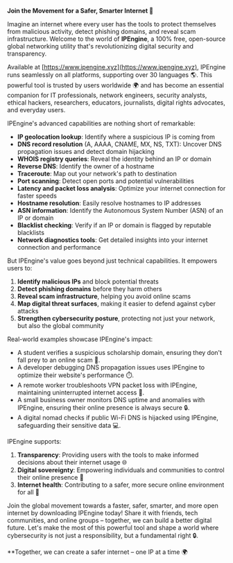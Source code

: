 **Join the Movement for a Safer, Smarter Internet 🚀**

Imagine an internet where every user has the tools to protect themselves from malicious activity, detect phishing domains, and reveal scam infrastructure. Welcome to the world of **IPEngine**, a 100% free, open-source global networking utility that's revolutionizing digital security and transparency.

Available at [https://www.ipengine.xyz](https://www.ipengine.xyz), IPEngine runs seamlessly on all platforms, supporting over 30 languages 🌎. This powerful tool is trusted by users worldwide 🌍 and has become an essential companion for IT professionals, network engineers, security analysts, ethical hackers, researchers, educators, journalists, digital rights advocates, and everyday users.

IPEngine's advanced capabilities are nothing short of remarkable:

*   **IP geolocation lookup**: Identify where a suspicious IP is coming from
*   **DNS record resolution** (A, AAAA, CNAME, MX, NS, TXT): Uncover DNS propagation issues and detect domain hijacking
*   **WHOIS registry queries**: Reveal the identity behind an IP or domain
*   **Reverse DNS**: Identify the owner of a hostname
*   **Traceroute**: Map out your network's path to destination
*   **Port scanning**: Detect open ports and potential vulnerabilities
*   **Latency and packet loss analysis**: Optimize your internet connection for faster speeds
*   **Hostname resolution**: Easily resolve hostnames to IP addresses
*   **ASN information**: Identify the Autonomous System Number (ASN) of an IP or domain
*   **Blacklist checking**: Verify if an IP or domain is flagged by reputable blacklists
*   **Network diagnostics tools**: Get detailed insights into your internet connection and performance

But IPEngine's value goes beyond just technical capabilities. It empowers users to:

1.  **Identify malicious IPs** and block potential threats
2.  **Detect phishing domains** before they harm others
3.  **Reveal scam infrastructure**, helping you avoid online scams
4.  **Map digital threat surfaces**, making it easier to defend against cyber attacks
5.  **Strengthen cybersecurity posture**, protecting not just your network, but also the global community

Real-world examples showcase IPEngine's impact:

*   A student verifies a suspicious scholarship domain, ensuring they don't fall prey to an online scam 🤝.
*   A developer debugging DNS propagation issues uses IPEngine to optimize their website's performance ⏱️.
*   A remote worker troubleshoots VPN packet loss with IPEngine, maintaining uninterrupted internet access 📡.
*   A small business owner monitors DNS uptime and anomalies with IPEngine, ensuring their online presence is always secure 🔒.
*   A digital nomad checks if public Wi-Fi DNS is hijacked using IPEngine, safeguarding their sensitive data 💻.

IPEngine supports:

1.  **Transparency**: Providing users with the tools to make informed decisions about their internet usage 🌐
2.  **Digital sovereignty**: Empowering individuals and communities to control their online presence 🔑
3.  **Internet health**: Contributing to a safer, more secure online environment for all 🤝

Join the global movement towards a faster, safer, smarter, and more open internet by downloading IPEngine today! Share it with friends, tech communities, and online groups – together, we can build a better digital future. Let's make the most of this powerful tool and shape a world where cybersecurity is not just a responsibility, but a fundamental right 🔒.

**Together, we can create a safer internet – one IP at a time 🌍